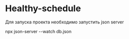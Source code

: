 # Healthy-schedule

Для запуска проекта необходимо запустить json server 

npx json-server --watch db.json

